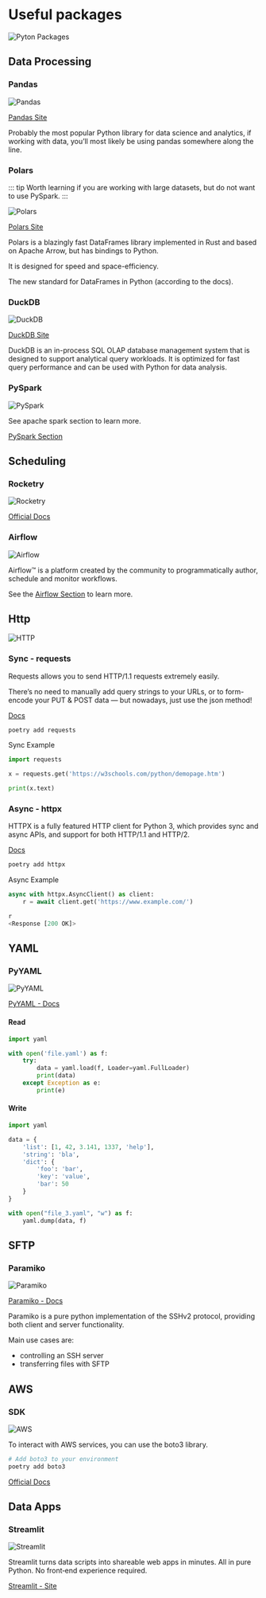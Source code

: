 # Useful packages

![Pyton Packages](./python-packages.jpeg)

## Data Processing

### Pandas

![Pandas](./pandas.png)

[Pandas Site](https://pandas.pydata.org/)

Probably the most popular Python library for data science and analytics, if working with data, you’ll most likely be using pandas somewhere along the line.

### Polars

::: tip
Worth learning if you are working with large datasets, but do not want to use PySpark.
:::

![Polars](./polars.png)

[Polars Site](https://www.pola.rs/)

Polars is a blazingly fast DataFrames library implemented in Rust and based on Apache Arrow, but has bindings to Python.

It is designed for speed and space-efficiency.

The new standard for DataFrames in Python (according to the docs).

### DuckDB

![DuckDB](./duckdb.png)

[DuckDB Site](https://duckdb.org/)

DuckDB is an in-process SQL OLAP database management system that is designed to support analytical query workloads. It is optimized for fast query performance and can be used with Python for data analysis.

### PySpark

![PySpark](./pyspark.png)

See apache spark section to learn more.

[PySpark Section](../../data-engineering/spark/index.md)

## Scheduling

### Rocketry

![Rocketry](./rocketry.png)

[Official Docs](https://rocketry.readthedocs.io/en/stable/)

### Airflow

![Airflow](../../data-engineering/airflow/airflow.png)

Airflow™ is a platform created by the community to programmatically author, schedule and monitor workflows.

See the [Airflow Section](../../data-engineering/airflow/index.md) to learn more.

## Http

![HTTP](./http.png)

### Sync - requests

Requests allows you to send HTTP/1.1 requests extremely easily.

There’s no need to manually add query strings to your URLs, or to form-encode your PUT & POST data — but nowadays, just use the json method!

[Docs](https://requests.readthedocs.io/en/latest/)

```bash
poetry add requests
```

Sync Example
```python
import requests

x = requests.get('https://w3schools.com/python/demopage.htm')

print(x.text)
```
### Async - httpx

HTTPX is a fully featured HTTP client for Python 3, which provides sync and async APIs, and support for both HTTP/1.1 and HTTP/2.

[Docs](https://www.python-httpx.org/)

```bash
poetry add httpx
```

Async Example

```python
async with httpx.AsyncClient() as client:
    r = await client.get('https://www.example.com/')

r 
<Response [200 OK]>
```

## YAML

### PyYAML

![PyYAML](./pyyaml.png)

[PyYAML - Docs](https://pyyaml.org/wiki/PyYAMLDocumentation)

#### Read

```python
import yaml

with open('file.yaml') as f:
    try:
        data = yaml.load(f, Loader=yaml.FullLoader)
        print(data)
    except Exception as e:
        print(e)
```

#### Write

```python
import yaml

data = {
    'list': [1, 42, 3.141, 1337, 'help'],
    'string': 'bla',
    'dict': {
        'foo': 'bar',
        'key': 'value',
        'bar': 50
    }
}

with open("file_3.yaml", "w") as f:
    yaml.dump(data, f)
```

## SFTP

### Paramiko

![Paramiko](./paramiko.png)

[Paramiko - Docs](http://www.paramiko.org/)

Paramiko is a pure python implementation of the SSHv2 protocol, providing both client and server functionality.

Main use cases are:

* controlling an SSH server
* transferring files with SFTP

## AWS

### SDK

![AWS](./aws.png)

To interact with AWS services, you can use the boto3 library.

```python
# Add boto3 to your environment
poetry add boto3
```

[Official Docs](https://boto3.amazonaws.com/v1/documentation/api/latest/index.html)

## Data Apps

### Streamlit

![Streamlit](./streamlit.png)

Streamlit turns data scripts into shareable web apps in minutes.
All in pure Python. No front‑end experience required.

[Streamlit - Site](https://streamlit.io/)